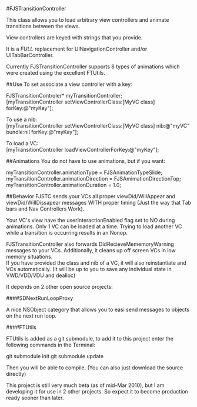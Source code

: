 
#FJSTransitionController

This class allows you to load arbitrary view controllers and animate transitions between the views.

View controllers are keyed with strings that you provide. 

It is a *FULL* replacement for UINavigationController and/or UITabBarController.

Currently FJSTransitionController supports 8 types of animations which were created using the excellent FTUtils.

##Use
To set associate a view controller with a key:

FJSTransitionControler* myTransitionController;  
[myTransitionController setViewControllerClass:[MyVC class] forKey:@"myKey"];

To use a nib:  
[myTransitionController setViewControllerClass:[MyVC class] nib:@"myVC" bundle:nil forKey:@"myKey"];

To load a VC:  
[myTransitionController loadViewControllerForKey:@"myKey"];


##Animations
You do not have to use animations, but if you want:

myTransitionController.animationType = FJSAnimationTypeSlide;  
myTransitionController.animationDirection = FJSAmimationDirectionTop;  
myTransitionController.animationDuration = 1.0;



##Behavior
FJSTC sends your VCs all proper viewDid/WillAppear and viewDid/WillDissapear messages WITH proper timing (Just the way that Tab bars and Nav Controllers Work).

Your VC's view have the userInteractionEnabled flag set to NO during animations. Only 1 VC can be loaded at a time. Trying to load another VC while a transition is occurring results in an Nonop.

FJSTransitionController also forwards DidRecieveMememoryWarning messages to your VCs. Additionally, it cleans up off screen VCs in low memory situations.  
If you have provided the class and nib of a VC, it will also reinstantiate and VCs automatically. (It will be up to you to save any individual state in VWD/VDD/VDU and dealloc)


It depends on 2 other open source projects: 

####SDNextRunLoopProxy

A nice NSObject category that allows you to easi send messages to objects on the next run loop.  

####FTUtils

FTUtils is added as a git submodule, to add it to this project enter the following commands in the Terminal:  
 
git submodule init
git submodule update

Then you will be able to compile. (You can also just download the source directly)  

This project is still very much beta (as of mid-Mar 2010), but I am developing it for use in 2 other projects. So expect it to become production ready sooner than later.

